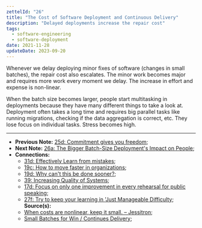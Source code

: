 ```yaml
---
zettelId: "26"
title: "The Cost of Software Deployment and Continuous Delivery"
description: "Delayed deployments increase the repair cost"
tags:
  - software-engineering
  - software-deployment
date: 2021-11-28
updateDate: 2023-09-20
---
```


Whenever we delay deploying minor fixes of software (changes in small batches), the repair cost also escalates. The minor work becomes major and requires more work every moment we delay. The increase in effort and expense is non-linear.

When the batch size becomes larger, people start multitasking in deployments because they have many different things to take a look at. Deployment often takes a long time and requires big parallel tasks like running migrations, checking if the data aggregation is correct, etc. They lose focus on individual tasks. Stress becomes high.

---

- **Previous Note:** [25d: Commitment gives you freedom](/notes/25d/);
- **Next Note:** [26a: The Bigger Batch-Size Deployment's Impact on People](/notes/26a/);
- **Connections:**
  - [31d: Effectively Learn from mistakes](/notes/31d/);
  - [19c: How to move faster in organizations](/notes/19c/);
  - [19d: Why can't this be done sooner?](/notes/19d/);
  - [39: Increasing Quality of Systems](/notes/39/);
  - [17d: Focus on only one improvement in every rehearsal for public speaking](/notes/17d/);
  - [27f: Try to keep your learning in 'Just Manageable Difficulty](/notes/27f/);
**Source(s):**
  - [When costs are nonlinear, keep it small. – Jessitron](https://jessitron.com/2021/01/18/when-costs-are-nonlinear-keep-it-small/);
  - [Small Batches for Win / Continues Delivery](https://www.eferro.net/2021/01/small-batches-for-win-continuous.html);
